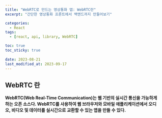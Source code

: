 ```yaml
---
title: "WebRTC로 만드는 영상통화 앱: WebRTC란"
excerpt: "간단한 영상통화 프론트에서 백엔드까지 만들어보기"

categories:
  - React
tags:
  - [react, api, library, WebRTC]

toc: true
toc_sticky: true
 
date: 2023-08-21
last_modified_at: 2023-09-17
---
```


## WebRTC 란
**WebRTC(Web Real-Time Communication)는 웹 기반의 실시간 통신을 가능하게 하는 오픈 소스다. WebRTC를 사용하여 웹 브라우저와 모바일 애플리케이션에서 오디오, 비디오 및 데이터를 실시간으로 교환할 수 있는 앱을 만들 수 있다.**
